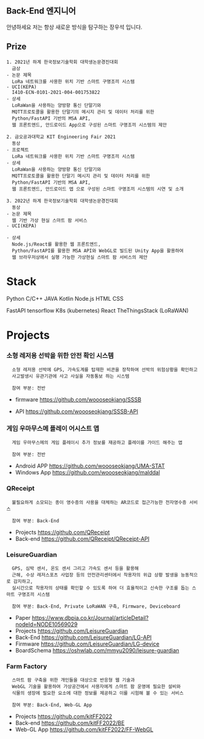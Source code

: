 ## Back-End 엔지니어

안녕하세요 저는 항상 새로운 방식을 탐구하는 장우석 입니다.

## Prize
```
1. 2021년 하계 한국정보기술학회 대학생논문경진대회
  금상
- 논문 제목
  LoRa 네트워크를 사용한 위치 기반 스마트 구명조끼 시스템
- UCI(KEPA)
  I410-ECN-0101-2021-004-001753822
- 상세
  LoRaWan을 사용하는 양방향 통신 단말기와
  MQTT프로토콜을 활용한 단말기의 메시지 관리 및 데이터 처리를 위한 
  Python/FastAPI 기반의 MSA API,
  웹 프론트엔드, 안드로이드 App으로 구성된 스마트 구명조끼 시스템의 제안
```
```
2. 금오공과대학교 KIT Engineering Fair 2021
  동상 
- 프로젝트
  LoRa 네트워크를 사용한 위치 기반 스마트 구명조끼 시스템
- 상세
  LoRaWan을 사용하는 양방향 통신 단말기와
  MQTT프로토콜을 활용한 단말기 메시지 관리 및 데이터 처리를 위한 
  Python/FastAPI 기반의 MSA API,
  웹 프론트엔드, 안드로이드 앱 으로 구성된 스마트 구명조끼 시스템의 시연 및 소개
```
```
3. 2022년 하계 한국정보기술학회 대학생논문경진대회
  동상
- 논문 제목
  웹 기반 가상 현실 스마트 팜 서비스
- UCI(KEPA)

- 상세
  Node.js/React를 활용한 웹 프론트엔드,
  Python/FastAPI를 활용한 MSA API와 WebGL로 빌드된 Unity App을 활용하여
  웹 브라우저상에서 실행 가능한 가상현실 스마트 팜 서비스의 제안
```

# Stack

Python
C/C++
JAVA
Kotlin
Node.js
HTML
CSS


FastAPI
tensorflow
K8s (kubernetes)
React
TheThingsStack (LoRaWAN)


# Projects
### 소형 레저용 선박을 위한 안전 확인 시스템
```
  소형 레저용 선박에 GPS, 가속도계를 탑재한 비콘을 장착하여 선박의 위험상황을 확인하고
  사고발생시 유관기관에 사고 사실을 자동통보 하는 시스템

  참여 부분: 전반
```
- firmware
  https://github.com/woooseokjang/SSSB

- API
  https://github.com/woooseokjang/SSSB-API



### 게임 우마무스메 플레이 어시스트 앱
```
  게임 우마무스메의 게임 플레이시 추가 정보를 재공하고 플레이를 가이드 해주는 앱

  참여 부분: 전반
```
- Android APP
  https://github.com/woooseokjang/UMA-STAT
- Windows App
  https://github.com/woooseokjang/malddal



### QReceipt
```
  불필요하게 소모되는 종이 영수증의 사용을 대체하는 AR코드로 접근가능한 전자영수증 서비스

  참여 부분: Back-End
```
- Projects
  https://github.com/QReceipt
- Back-end
  https://github.com/QReceipt/QReceipt-API




### LeisureGuardian
```
  GPS, 심박 센서, 온도 센서 그리고 가속도 센서 등을 활용해 
  근해, 수상 레저스포츠 사업장 등의 안전관리센터에서 착용자의 위급 상황 발생을 능동적으로 감지하고,
  실시간으로 착용자의 상태를 확인할 수 있도록 하여 더 효율적이고 신속한 구조를 돕는 스마트 구명조끼 시스템
  
  참여 부분: Back-End, Private LoRaWAN 구축, Firmware, Deviceboard
```
- Paper
  https://www.dbpia.co.kr/Journal/articleDetail?nodeId=NODE10569029
- Projects
  https://github.com/LeisureGuardian
- Back-End
  https://github.com/LeisureGuardian/LG-API
- Firmware
  https://github.com/LeisureGuardian/LG-device
- BoardSchema
  https://oshwlab.com/mmyu2090/leisure-guardian




### Farm Factory
```
  스마트 팜 구축을 위한 개인들을 대상으로 반응형 웹 기술과 
  WebGL 기술을 활용하여 가상공간에서 사용자에게 스마트 팜 운영에 필요한 설비와 
  식물의 생장에 필요한 요소에 대한 정보를 제공하고 이를 시험해 볼 수 있는 서비스

  참여 부분: Back-End, Web-GL App
```
- Projects
  https://github.com/kitFF2022
- Back-end
  https://github.com/kitFF2022/BE
- Web-GL App
  https://github.com/kitFF2022/FF-WebGL
